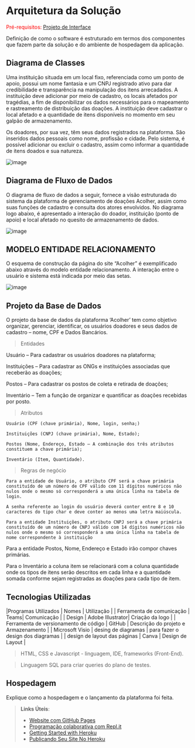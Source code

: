 # Arquitetura da Solução

<span style="color:red">Pré-requisitos: <a href="3-Projeto de Interface.md"> Projeto de Interface</a></span>

Definição de como o software é estruturado em termos dos componentes que fazem parte da solução e do ambiente de hospedagem da aplicação.

## Diagrama de Classes

Uma instituição situada em um local fixo, referenciada como um ponto de apoio, possui um nome fantasia e um CNPJ registrado ativo para dar credibilidade e transparência na manipulação dos itens arrecadados. A instituição deve adicionar por meio de cadastro, os locais afetados por tragédias, a fim de disponibilizar os dados necessários para o mapeamento e rastreamento de distribuição das doações. A instituição deve cadastrar o local afetado e a quantidade de itens disponíveis no momento em seu galpão de armazenamento. 

Os doadores, por sua vez, têm seus dados registrados na plataforma. São inseridos dados pessoais como nome, profissão e cidade. Pelo sistema, é possível adicionar ou excluir o cadastro, assim como informar a quantidade de itens doados e sua natureza.  

![image](https://user-images.githubusercontent.com/102244252/193481617-aa0efd87-52e4-4ab2-86c2-9f7f1ea0aabe.png)

## Diagrama de Fluxo de Dados

O diagrama de fluxo de dados a seguir, fornece a visão estruturada do sistema da plataforma de gerenciamento de doações Acolher, assim como suas funções de cadastro e consulta dos atores envolvidos. No diagrama logo abaixo, é apresentado a interação do doador, instituição (ponto de apoio) e local afetado no quesito de armazenamento de dados. 

![image](https://user-images.githubusercontent.com/102244252/193481755-8f3e2868-02da-4840-9aea-dc8830be7e97.png)


##  MODELO ENTIDADE RELACIONAMENTO 

O esquema de construção da página do site “Acolher” é exemplificado abaixo através do modelo entidade relacionamento. A interação entre o usuário e sistema está indicada por meio das setas. 

![image](https://user-images.githubusercontent.com/102244252/193481792-5f4a8dc2-c745-4e4c-a0a9-41e600665379.png)


## Projeto da Base de Dados

O projeto da base de dados da plataforma ‘Acolher’ tem como objetivo organizar, gerenciar, identificar, os usuários doadores e seus dados de cadastro – nome, CPF e Dados Bancários.  

> Entidades 

Usuário – Para cadastrar os usuários doadores na plataforma; 

Instituições – Para cadastrar as ONGs e instituições associadas que receberão as doações; 

Postos – Para cadastrar os postos de coleta e retirada de doações; 

Inventário – Tem a função de organizar e quantificar as doações recebidas por posto.  

> Atributos 

	Usuário (CPF (chave primária), Nome, login, senha;) 

	Instituições (CNPJ (chave primária), Nome, Estado); 

	Postos (Nome, Endereço, Estado – A combinação dos três atributos constituem a chave primária); 

	Inventário (Item, Quantidade). 

> Regras de negócio 

	Para a entidade de Usuário, o atributo CPF será a chave primária constituído de um número de CPF válido com 11 dígitos numéricos não nulos onde o mesmo só corresponderá a uma única linha na tabela de login.  

	A senha referente ao login do usuário deverá conter entre 8 e 10 caracteres do tipo char e deve conter ao menos uma letra maiúscula. 

	Para a entidade Instituições, o atributo CNPJ será a chave primária constituído de um número de CNPJ válido com 14 dígitos numéricos não nulos onde o mesmo só corresponderá a uma única linha na tabela de nome correspondente à instituição 

Para a entidade Postos, Nome, Endereço e Estado irão compor chaves primárias. 

Para o Inventário a coluna item se relacionará com a coluna quantidade onde os tipos de itens serão descritos em cada linha e a quantidade somada conforme sejam registradas as doações para cada tipo de item. 

## Tecnologias Utilizadas

|Programas Utilizados | Nomes | Utilização |
| Ferramenta de comunicação | Teams| Comunicação |
| Design | Adobe Illustrator| Criação da logo |
| Ferramenta de versionamento de código | GitHub | Descrição do projeto e Armazenamento |
| Microsoft Visio | desing de diagramas | para fazer o design dos diagramas |
| design de layout das páginas | Canva | Design de Layout |

> HTML, CSS e Javascript -  linguagem, IDE, frameworks (Front-End).

> Linguagem SQL para criar queries do plano de testes.

## Hospedagem

Explique como a hospedagem e o lançamento da plataforma foi feita.

> **Links Úteis**:
>
> - [Website com GitHub Pages](https://pages.github.com/)
> - [Programação colaborativa com Repl.it](https://repl.it/)
> - [Getting Started with Heroku](https://devcenter.heroku.com/start)
> - [Publicando Seu Site No Heroku](http://pythonclub.com.br/publicando-seu-hello-world-no-heroku.html)
